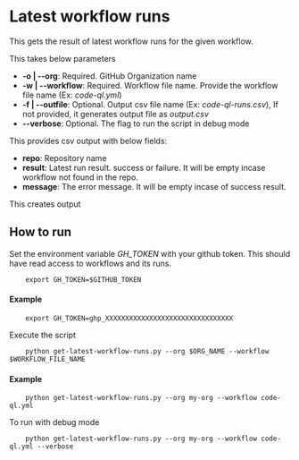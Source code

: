 # Latest workflow runs

This gets the result of latest workflow runs for the given workflow.

This takes below parameters
- **-o | --org**: Required. GitHub Organization name
- **-w | --workflow**: Required. Workflow file name. Provide the workflow file name (Ex: *code-ql.yml*)
- **-f | --outfile**: Optional. Output csv file name (Ex: *code-ql-runs.csv*), If not provided, it generates output file as *output.csv*
- **--verbose**: Optional. The flag to run the script in debug mode

This provides csv output with below fields:
- **repo**: Repository name
- **result**: Latest run result. success or failure. It will be empty incase workflow not found in the repo.
- **message**: The error message. It will be empty incase of success result.

This creates output
## How to run

Set the environment variable *GH_TOKEN* with your github token. This should have read access to workflows and its runs.
```
    export GH_TOKEN=$GITHUB_TOKEN
```
#### Example
```
    export GH_TOKEN=ghp_XXXXXXXXXXXXXXXXXXXXXXXXXXXXXXXX
```

Execute the script

```
    python get-latest-workflow-runs.py --org $ORG_NAME --workflow $WORKFLOW_FILE_NAME
```

#### Example
```
    python get-latest-workflow-runs.py --org my-org --workflow code-ql.yml
```
To run with debug mode
```
    python get-latest-workflow-runs.py --org my-org --workflow code-ql.yml --verbose
```
